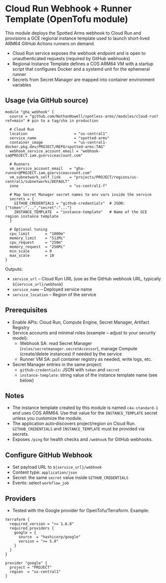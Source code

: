# Cloud Run Webhook + Runner Template (OpenTofu module)

This module deploys the Spotted Arms webhook to Cloud Run and provisions a GCE regional instance template used to launch short‑lived ARM64 GitHub Actions runners on demand.

- Cloud Run service exposes the webhook endpoint and is open to unauthenticated requests (required by GitHub webhooks)
- Regional Instance Template defines a COS ARM64 VM with a startup script that configures Docker and a systemd unit for the ephemeral runner
- Secrets from Secret Manager are mapped into container environment variables

## Usage (via GitHub source)

```hcl
module "gha_webhook" {
  source = "github.com/NathanHowell/spotless-arms//modules/cloud-run?ref=main" # pin to a tag/sha in production

  # Cloud Run
  location                     = "us-central1"
  service_name                 = "spotted-arms"
  container_image              = "us-central1-docker.pkg.dev/PROJECT/REPO/spotted-arms:TAG"
  webhook_service_account_email = "webhook-sa@PROJECT.iam.gserviceaccount.com"

  # Runners
  vm_service_account_email   = "gha-runner@PROJECT.iam.gserviceaccount.com"
  vm_subnetwork_self_link    = "projects/PROJECT/regions/us-central1/subnetworks/DEFAULT"
  zone                       = "us-central1-f"

  # Map Secret Manager secret names to env vars inside the service
  secrets = {
    GITHUB_CREDENTIALS = "github-credentials"  # JSON: {"token":"...","secret":"..."}
    INSTANCE_TEMPLATE  = "instance-template"   # Name of the GCE region instance template
  }

  # Optional tuning
  cpu_limit       = "1000m"
  memory_limit    = "512Mi"
  cpu_request     = "250m"
  memory_request  = "256Mi"
  min_scale       = 0
  max_scale       = 10
}
```

Outputs:
- `service_url` – Cloud Run URL (use as the GitHub webhook URL, typically `${service_url}/webhook`)
- `service_name` – Deployed service name
- `service_location` – Region of the service

## Prerequisites

- Enable APIs: Cloud Run, Compute Engine, Secret Manager, Artifact Registry
- Service accounts and minimal roles (example – adjust to your security model):
  - Webhook SA: read Secret Manager (`roles/secretmanager.secretAccessor`), manage Compute (create/delete instances) if needed by the service
  - Runner VM SA: pull container registry as needed, write logs, etc.
- Secret Manager entries in the same project:
  - `github-credentials`: JSON with `token` and `secret`
  - `instance-template`: string value of the instance template name (see below)

## Notes

- The instance template created by this module is named `c4a-standard-1` and uses COS ARM64. Use that value for the `INSTANCE_TEMPLATE` secret unless you customize the module.
- The application auto‑discovers project/region on Cloud Run. `GITHUB_CREDENTIALS` and `INSTANCE_TEMPLATE` must be provided via secrets.
- Exposes `/ping` for health checks and `/webhook` for GitHub webhooks.

## Configure GitHub Webhook

- Set payload URL to `${service_url}/webhook`
- Content type: `application/json`
- Secret: the same `secret` value inside `GITHUB_CREDENTIALS`
- Events: select `workflow_job`

## Providers

- Tested with the Google provider for OpenTofu/Terraform. Example:

```hcl
terraform {
  required_version = ">= 1.6.0"
  required_providers {
    google = {
      source  = "hashicorp/google"
      version = ">= 5.0"
    }
  }
}

provider "google" {
  project = "PROJECT"
  region  = "us-central1"
}
```

